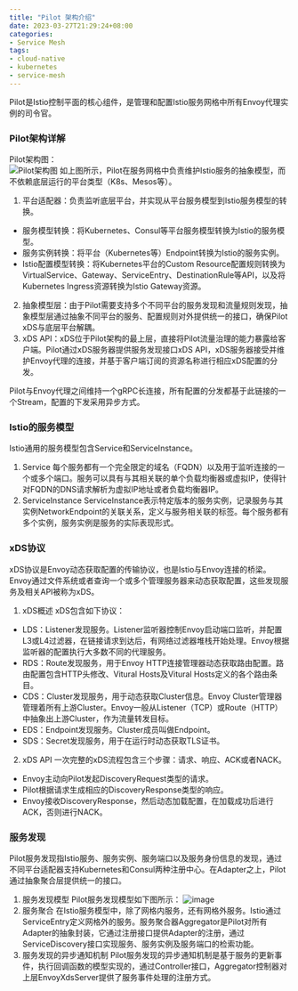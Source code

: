```yaml
---
title: "Pilot 架构介绍"
date: 2023-03-27T21:29:24+08:00
categories:
- Service Mesh
tags:
- cloud-native
- kubernetes
- service-mesh
---
```


Pilot是Istio控制平面的核心组件，是管理和配置Istio服务网格中所有Envoy代理实例的司令官。
<!--more-->
### Pilot架构详解
Pilot架构图：  
![Pilot架构图](https://raw.githubusercontent.com/servicemesher/website/master/content/blog/lightweight-service-mesh-practice-in-ucloud/00704eQkgy1fsaijtidnzj30hs0edq67.jpg)
如上图所示，Pilot在服务网格中负责维护Istio服务的抽象模型，而不依赖底层运行的平台类型（K8s、Mesos等）。  
1. 平台适配器：负责监听底层平台，并实现从平台服务模型到Istio服务模型的转换。
  - 服务模型转换：将Kubernetes、Consul等平台服务模型转换为Istio的服务模型。
  - 服务实例转换：将平台（Kubernetes等）Endpoint转换为Istio的服务实例。
  - Istio配置模型转换：将Kubernetes平台的Custom Resource配置规则转换为VirtualService、Gateway、ServiceEntry、DestinationRule等API，以及将Kubernetes Ingress资源转换为Istio Gateway资源。
2. 抽象模型层：由于Pilot需要支持多个不同平台的服务发现和流量规则发现，抽象模型层通过抽象不同平台的服务、配置规则对外提供统一的接口，确保Pilot xDS与底层平台解耦。
3. xDS API：xDS位于Pilot架构的最上层，直接将Pilot流量治理的能力暴露给客户端。Pilot通过xDS服务器提供服务发现接口xDS API，xDS服务器接受并维护Envoy代理的连接，并基于客户端订阅的资源名称进行相应xDS配置的分发。  

Pilot与Envoy代理之间维持一个gRPC长连接，所有配置的分发都基于此链接的一个Stream，配置的下发采用异步方式。

### Istio的服务模型
Istio通用的服务模型包含Service和ServiceInstance。
1. Service
每个服务都有一个完全限定的域名（FQDN）以及用于监听连接的一个或多个端口。服务可以具有与其相关联的单个负载均衡器或虚拟IP，使得针对FQDN的DNS请求解析为虚拟IP地址或者负载均衡器IP。
2. ServiceInstance
ServiceInstance表示特定版本的服务实例，记录服务与其实例NetworkEndpoint的关联关系，定义与服务相关联的标签。每个服务都有多个实例，服务实例是服务的实际表现形式。

### xDS协议
xDS协议是Envoy动态获取配置的传输协议，也是Istio与Envoy连接的桥梁。Envoy通过文件系统或者查询一个或多个管理服务器来动态获取配置，这些发现服务及相关API被称为xDS。
1. xDS概述
xDS包含如下协议：
- LDS：Listener发现服务。Listener监听器控制Envoy启动端口监听，并配置L3或L4过滤器，在链接请求到达后，有网络过滤器堆栈开始处理。Envoy根据监听器的配置执行大多数不同的代理服务。
- RDS：Route发现服务，用于Envoy HTTP连接管理器动态获取路由配置。路由配置包含HTTP头修改、Vitural Hosts及Vitural Hosts定义的各个路由条目。
- CDS：Cluster发现服务，用于动态获取Cluster信息。Envoy Cluster管理器管理着所有上游Cluster。Envoy一般从Listener（TCP）或Route（HTTP）中抽象出上游Cluster，作为流量转发目标。
- EDS：Endpoint发现服务。Cluster成员叫做Endpoint。
- SDS：Secret发现服务，用于在运行时动态获取TLS证书。
  
2. xDS API
一次完整的xDS流程包含三个步骤：请求、响应、ACK或者NACK。
- Envoy主动向Pilot发起DiscoveryRequest类型的请求。
- Pilot根据请求生成相应的DiscoveryResponse类型的响应。
- Envoy接收DiscoveryResponse，然后动态加载配置，在加载成功后进行ACK，否则进行NACK。

### 服务发现
Pilot服务发现指Istio服务、服务实例、服务端口以及服务身份信息的发现，通过不同平台适配器支持Kubernetes和Consul两种注册中心。在Adapter之上，Pilot通过抽象聚合层提供统一的接口。
1. 服务发现模型
Pilot服务发现模型如下图所示：
![image](https://img-blog.csdnimg.cn/6b6fee04a2ec4884af59b957e435aaf3.png)
2. 服务聚合
在Istio服务模型中，除了网格内服务，还有网格外服务。Istio通过ServiceEntry定义网格外的服务。服务聚合器Aggregator是Pilot对所有Adapter的抽象封装，它通过注册接口提供Adapter的注册，通过ServiceDiscovery接口实现服务、服务实例及服务端口的检索功能。
3. 服务发现的异步通知机制
Pilot服务发现的异步通知机制是基于服务的更新事件，执行回调函数的模型实现的，通过Controller接口，Aggregator控制器对上层EnvoyXdsServer提供了服务事件处理的注册方式。
